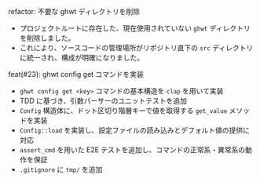 refactor: 不要な ghwt ディレクトリを削除

- プロジェクトルートに存在した、現在使用されていない `ghwt` ディレクトリを削除しました。
- これにより、ソースコードの管理場所がリポジトリ直下の `src` ディレクトリに統一され、構成が明確になりました。

feat(#23): ghwt config get コマンドを実装

- `ghwt config get <key>` コマンドの基本構造を `clap` を用いて実装
- TDD に基づき、引数パーサーのユニットテストを追加
- `Config` 構造体に、ドット区切り階層キーで値を取得する `get_value` メソッドを実装
- `Config::load` を実装し、設定ファイルの読み込みとデフォルト値の提供に対応
- `assert_cmd` を用いた E2E テストを追加し、コマンドの正常系・異常系の動作を保証
- `.gitignore` に `tmp/` を追加
